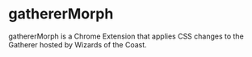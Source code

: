 # gathererMorph
gathererMorph is a Chrome Extension that applies CSS changes to the Gatherer hosted by Wizards of the Coast.
